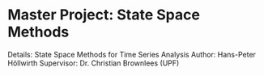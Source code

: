 # Master Project: State Space Methods
Details: State Space Methods for Time Series Analysis
Author: Hans-Peter Höllwirth
Supervisor: Dr. Christian Brownlees (UPF)
